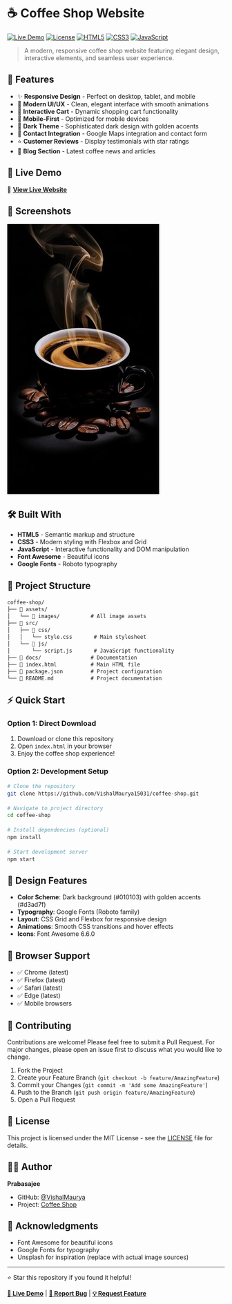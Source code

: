 ﻿# ☕ Coffee Shop Website

[![Live Demo](https://img.shields.io/badge/Live-Demo-brightgreen?style=for-the-badge&logo=github)](https://github.com/VishalMaurya15031/coffee-shop)
[![License](https://img.shields.io/badge/License-MIT-blue.svg?style=for-the-badge)](LICENSE)
[![HTML5](https://img.shields.io/badge/HTML5-E34F26?style=for-the-badge&logo=html5&logoColor=white)](https://html.spec.whatwg.org/)
[![CSS3](https://img.shields.io/badge/CSS3-1572B6?style=for-the-badge&logo=css3&logoColor=white)](https://www.w3.org/Style/CSS/)
[![JavaScript](https://img.shields.io/badge/JavaScript-F7DF1E?style=for-the-badge&logo=javascript&logoColor=black)](https://developer.mozilla.org/en-US/docs/Web/JavaScript)

> A modern, responsive coffee shop website featuring elegant design, interactive elements, and seamless user experience.

## 🌟 Features

- ✨ **Responsive Design** - Perfect on desktop, tablet, and mobile
- 🍃 **Modern UI/UX** - Clean, elegant interface with smooth animations
- 🛒 **Interactive Cart** - Dynamic shopping cart functionality
- 📱 **Mobile-First** - Optimized for mobile devices
- 🎨 **Dark Theme** - Sophisticated dark design with golden accents
- 📍 **Contact Integration** - Google Maps integration and contact form
- ⭐ **Customer Reviews** - Display testimonials with star ratings
- 📝 **Blog Section** - Latest coffee news and articles

## 🚀 Live Demo

🔗 **[View Live Website](https://github.com/VishalMaurya15031/coffee-shop)**

## 📱 Screenshots

![Coffee Shop Homepage](assets/images/bg.jpg)

## 🛠️ Built With

- **HTML5** - Semantic markup and structure
- **CSS3** - Modern styling with Flexbox and Grid
- **JavaScript** - Interactive functionality and DOM manipulation
- **Font Awesome** - Beautiful icons
- **Google Fonts** - Roboto typography

## 📁 Project Structure

```
coffee-shop/
├── 📁 assets/
│   └── 📁 images/          # All image assets
├── 📁 src/
│   ├── 📁 css/
│   │   └── style.css       # Main stylesheet
│   └── 📁 js/
│       └── script.js       # JavaScript functionality
├── 📁 docs/                # Documentation
├── 📄 index.html           # Main HTML file
├── 📄 package.json         # Project configuration
└── 📄 README.md            # Project documentation
```

## ⚡ Quick Start

### Option 1: Direct Download
1. Download or clone this repository
2. Open `index.html` in your browser
3. Enjoy the coffee shop experience!

### Option 2: Development Setup
```bash
# Clone the repository
git clone https://github.com/VishalMaurya15031/coffee-shop.git

# Navigate to project directory
cd coffee-shop

# Install dependencies (optional)
npm install

# Start development server
npm start
```

## 🎨 Design Features

- **Color Scheme**: Dark background (#010103) with golden accents (#d3ad7f)
- **Typography**: Google Fonts (Roboto family)
- **Layout**: CSS Grid and Flexbox for responsive design
- **Animations**: Smooth CSS transitions and hover effects
- **Icons**: Font Awesome 6.6.0

## 📱 Browser Support

- ✅ Chrome (latest)
- ✅ Firefox (latest)
- ✅ Safari (latest)
- ✅ Edge (latest)
- ✅ Mobile browsers

## 🤝 Contributing

Contributions are welcome! Please feel free to submit a Pull Request. For major changes, please open an issue first to discuss what you would like to change.

1. Fork the Project
2. Create your Feature Branch (`git checkout -b feature/AmazingFeature`)
3. Commit your Changes (`git commit -m 'Add some AmazingFeature'`)
4. Push to the Branch (`git push origin feature/AmazingFeature`)
5. Open a Pull Request

## 📄 License

This project is licensed under the MIT License - see the [LICENSE](LICENSE) file for details.

## 👨‍💻 Author

**Prabasajee**
- GitHub: [@VishalMaurya](https://github.com/VishalMaurya15031)
- Project: [Coffee Shop](https://github.com/VishalMaurya15031/coffee-shop)

## 🙏 Acknowledgments

- Font Awesome for beautiful icons
- Google Fonts for typography
- Unsplash for inspiration (replace with actual image sources)

---

⭐ Star this repository if you found it helpful!

**[🔗 Live Demo](https://github.com/VishalMaurya15031/coffee-shop)** | **[📧 Report Bug](https://github.com/VishalMaurya15031/coffee-shop)** | **[💡 Request Feature](https://github.com/VishalMaurya15031/coffee-shop)**




